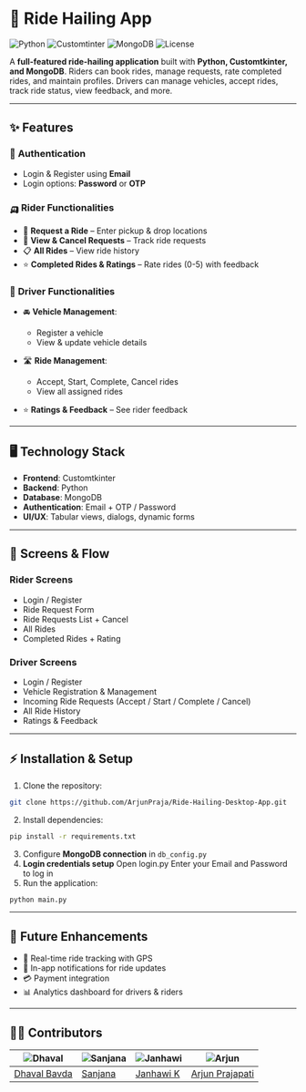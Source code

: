 # 🚖 **Ride Hailing App**

![Python](https://img.shields.io/badge/Python-3.13-blue?logo=python\&style=for-the-badge) ![Customtinter](https://img.shields.io/badge/Customtkinter-green?style=for-the-badge) ![MongoDB](https://img.shields.io/badge/MongoDB-Database-brightgreen?style=for-the-badge) ![License](https://img.shields.io/badge/License-MIT-red?style=for-the-badge)

A **full-featured ride-hailing application** built with **Python, Customtkinter, and MongoDB**.
Riders can book rides, manage requests, rate completed rides, and maintain profiles.
Drivers can manage vehicles, accept rides, track ride status, view feedback, and more.

---

## ✨ **Features**

### 🔐 **Authentication**

* Login & Register using **Email**
* Login options: **Password** or **OTP**

### 🛺 **Rider Functionalities**

* 🚗 **Request a Ride** – Enter pickup & drop locations
* 🔄 **View & Cancel Requests** – Track ride requests
* 📋 **All Rides** – View ride history
* ⭐ **Completed Rides & Ratings** – Rate rides (0-5) with feedback

### 🚚 **Driver Functionalities**

* 🚘 **Vehicle Management**:

  * Register a vehicle
  * View & update vehicle details
* 🛣 **Ride Management**:

  * Accept, Start, Complete, Cancel rides
  * View all assigned rides
* ⭐ **Ratings & Feedback** – See rider feedback

---

## 🖥 **Technology Stack**

* **Frontend**: Customtkinter
* **Backend**: Python 
* **Database**: MongoDB
* **Authentication**: Email + OTP / Password
* **UI/UX**: Tabular views, dialogs, dynamic forms

---

## 📱 **Screens & Flow**

### Rider Screens

* Login / Register
* Ride Request Form
* Ride Requests List + Cancel
* All Rides
* Completed Rides + Rating

### Driver Screens

* Login / Register
* Vehicle Registration & Management
* Incoming Ride Requests (Accept / Start / Complete / Cancel)
* All Ride History
* Ratings & Feedback

---

## ⚡ **Installation & Setup**

1. Clone the repository:

```bash
git clone https://github.com/ArjunPraja/Ride-Hailing-Desktop-App.git
```

2. Install dependencies:

```bash
pip install -r requirements.txt
```

3. Configure **MongoDB connection** in `db_config.py`
4. **Login credentials setup**
    Open login.py
    Enter your Email and Password to log in 
5. Run the application:

```bash
python main.py
```

---

## 🔮 **Future Enhancements**

* 📍 Real-time ride tracking with GPS
* 🔔 In-app notifications for ride updates
* 💳 Payment integration
* 📊 Analytics dashboard for drivers & riders

---

## 👨‍💻 **Contributors**

| ![Dhaval](https://avatars.githubusercontent.com/DhavalBavda?s=48) | ![Sanjana](https://avatars.githubusercontent.com/SanjanaV5103?s=48) | ![Janhawi](https://avatars.githubusercontent.com/JK-3?s=48) | ![Arjun](https://avatars.githubusercontent.com/ArjunPraja?s=48) |
| ----------------------------------------------------------------- | ------------------------------------------------------------------- | ----------------------------------------------------------- | --------------------------------------------------------------- |
| [Dhaval Bavda](https://github.com/DhavalBavda)                    | [Sanjana](https://github.com/SanjanaV5103)                          | [Janhawi K](https://github.com/JK-3)                        | [Arjun Prajapati](https://github.com/ArjunPraja)                |
 
